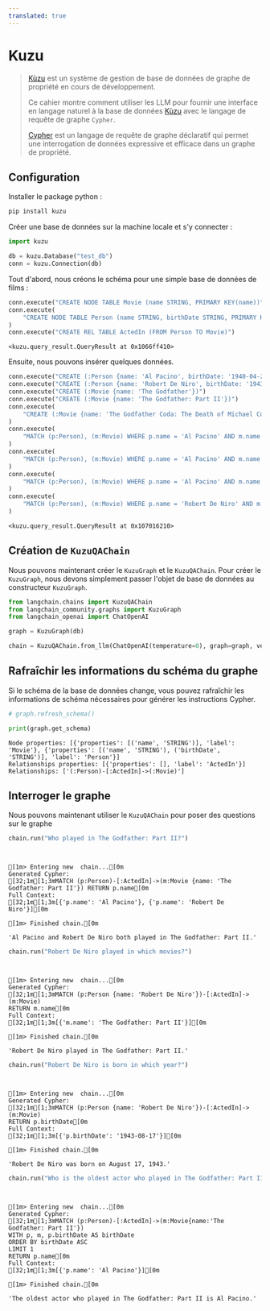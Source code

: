 ```yaml
---
translated: true
---
```


# Kuzu

>[Kùzu](https://kuzudb.com) est un système de gestion de base de données de graphe de propriété en cours de développement.
>
>Ce cahier montre comment utiliser les LLM pour fournir une interface en langage naturel à la base de données [Kùzu](https://kuzudb.com) avec le langage de requête de graphe `Cypher`.
>
>[Cypher](https://en.wikipedia.org/wiki/Cypher_(query_language)) est un langage de requête de graphe déclaratif qui permet une interrogation de données expressive et efficace dans un graphe de propriété.

## Configuration

Installer le package python :

```bash
pip install kuzu
```

Créer une base de données sur la machine locale et s'y connecter :

```python
import kuzu

db = kuzu.Database("test_db")
conn = kuzu.Connection(db)
```

Tout d'abord, nous créons le schéma pour une simple base de données de films :

```python
conn.execute("CREATE NODE TABLE Movie (name STRING, PRIMARY KEY(name))")
conn.execute(
    "CREATE NODE TABLE Person (name STRING, birthDate STRING, PRIMARY KEY(name))"
)
conn.execute("CREATE REL TABLE ActedIn (FROM Person TO Movie)")
```

```output
<kuzu.query_result.QueryResult at 0x1066ff410>
```

Ensuite, nous pouvons insérer quelques données.

```python
conn.execute("CREATE (:Person {name: 'Al Pacino', birthDate: '1940-04-25'})")
conn.execute("CREATE (:Person {name: 'Robert De Niro', birthDate: '1943-08-17'})")
conn.execute("CREATE (:Movie {name: 'The Godfather'})")
conn.execute("CREATE (:Movie {name: 'The Godfather: Part II'})")
conn.execute(
    "CREATE (:Movie {name: 'The Godfather Coda: The Death of Michael Corleone'})"
)
conn.execute(
    "MATCH (p:Person), (m:Movie) WHERE p.name = 'Al Pacino' AND m.name = 'The Godfather' CREATE (p)-[:ActedIn]->(m)"
)
conn.execute(
    "MATCH (p:Person), (m:Movie) WHERE p.name = 'Al Pacino' AND m.name = 'The Godfather: Part II' CREATE (p)-[:ActedIn]->(m)"
)
conn.execute(
    "MATCH (p:Person), (m:Movie) WHERE p.name = 'Al Pacino' AND m.name = 'The Godfather Coda: The Death of Michael Corleone' CREATE (p)-[:ActedIn]->(m)"
)
conn.execute(
    "MATCH (p:Person), (m:Movie) WHERE p.name = 'Robert De Niro' AND m.name = 'The Godfather: Part II' CREATE (p)-[:ActedIn]->(m)"
)
```

```output
<kuzu.query_result.QueryResult at 0x107016210>
```

## Création de `KuzuQAChain`

Nous pouvons maintenant créer le `KuzuGraph` et le `KuzuQAChain`. Pour créer le `KuzuGraph`, nous devons simplement passer l'objet de base de données au constructeur `KuzuGraph`.

```python
from langchain.chains import KuzuQAChain
from langchain_community.graphs import KuzuGraph
from langchain_openai import ChatOpenAI
```

```python
graph = KuzuGraph(db)
```

```python
chain = KuzuQAChain.from_llm(ChatOpenAI(temperature=0), graph=graph, verbose=True)
```

## Rafraîchir les informations du schéma du graphe

Si le schéma de la base de données change, vous pouvez rafraîchir les informations de schéma nécessaires pour générer les instructions Cypher.

```python
# graph.refresh_schema()
```

```python
print(graph.get_schema)
```

```output
Node properties: [{'properties': [('name', 'STRING')], 'label': 'Movie'}, {'properties': [('name', 'STRING'), ('birthDate', 'STRING')], 'label': 'Person'}]
Relationships properties: [{'properties': [], 'label': 'ActedIn'}]
Relationships: ['(:Person)-[:ActedIn]->(:Movie)']
```

## Interroger le graphe

Nous pouvons maintenant utiliser le `KuzuQAChain` pour poser des questions sur le graphe

```python
chain.run("Who played in The Godfather: Part II?")
```

```output


[1m> Entering new  chain...[0m
Generated Cypher:
[32;1m[1;3mMATCH (p:Person)-[:ActedIn]->(m:Movie {name: 'The Godfather: Part II'}) RETURN p.name[0m
Full Context:
[32;1m[1;3m[{'p.name': 'Al Pacino'}, {'p.name': 'Robert De Niro'}][0m

[1m> Finished chain.[0m
```

```output
'Al Pacino and Robert De Niro both played in The Godfather: Part II.'
```

```python
chain.run("Robert De Niro played in which movies?")
```

```output


[1m> Entering new  chain...[0m
Generated Cypher:
[32;1m[1;3mMATCH (p:Person {name: 'Robert De Niro'})-[:ActedIn]->(m:Movie)
RETURN m.name[0m
Full Context:
[32;1m[1;3m[{'m.name': 'The Godfather: Part II'}][0m

[1m> Finished chain.[0m
```

```output
'Robert De Niro played in The Godfather: Part II.'
```

```python
chain.run("Robert De Niro is born in which year?")
```

```output


[1m> Entering new  chain...[0m
Generated Cypher:
[32;1m[1;3mMATCH (p:Person {name: 'Robert De Niro'})-[:ActedIn]->(m:Movie)
RETURN p.birthDate[0m
Full Context:
[32;1m[1;3m[{'p.birthDate': '1943-08-17'}][0m

[1m> Finished chain.[0m
```

```output
'Robert De Niro was born on August 17, 1943.'
```

```python
chain.run("Who is the oldest actor who played in The Godfather: Part II?")
```

```output


[1m> Entering new  chain...[0m
Generated Cypher:
[32;1m[1;3mMATCH (p:Person)-[:ActedIn]->(m:Movie{name:'The Godfather: Part II'})
WITH p, m, p.birthDate AS birthDate
ORDER BY birthDate ASC
LIMIT 1
RETURN p.name[0m
Full Context:
[32;1m[1;3m[{'p.name': 'Al Pacino'}][0m

[1m> Finished chain.[0m
```

```output
'The oldest actor who played in The Godfather: Part II is Al Pacino.'
```
